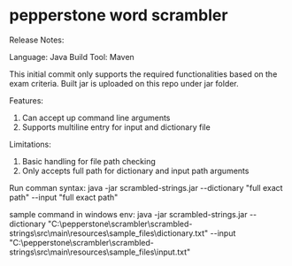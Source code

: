 # pepperstone word scrambler

Release Notes:

Language: Java
Build Tool: Maven

This initial commit only supports the required functionalities based on the exam criteria. Built jar is uploaded on this repo under jar folder.


Features:
1. Can accept up command line arguments
2. Supports multiline entry for input and dictionary file

Limitations:
1. Basic handling for file path checking
2. Only accepts full path for dictionary and input path arguments


Run comman syntax:
java -jar scrambled-strings.jar --dictionary "full exact path" --input "full exact path"

sample command in windows env:
java -jar scrambled-strings.jar --dictionary "C:\\pepperstone\\scrambler\\scrambled-strings\\src\\main\\resources\\sample_files\\dictionary.txt" --input "C:\\pepperstone\\scrambler\\scrambled-strings\\src\\main\\resources\\sample_files\\input.txt"
